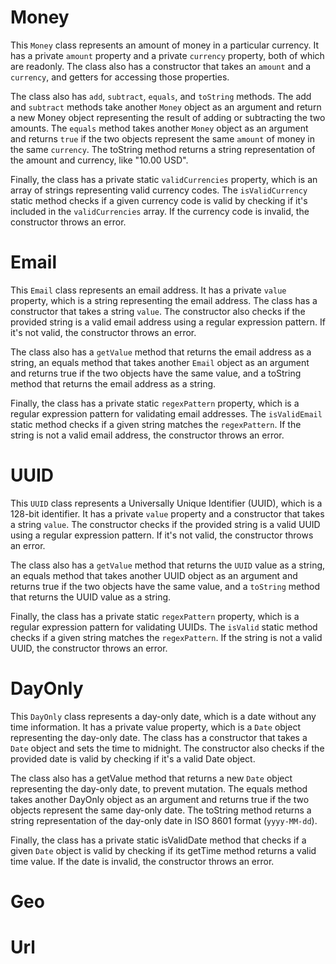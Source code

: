 # Money

This `Money` class represents an amount of money in a particular currency. It has a private `amount` property and a private `currency` property, both of which are readonly. The class also has a constructor that takes an `amount` and a `currency`, and getters for accessing those properties.

The class also has `add`, `subtract`, `equals`, and `toString` methods. The add and `subtract` methods take another `Money` object as an argument and return a new Money object representing the result of adding or subtracting the two amounts. The `equals` method takes another `Money` object as an argument and returns `true` if the two objects represent the same `amount` of money in the same `currency`. The toString method returns a string representation of the amount and currency, like "10.00 USD".

Finally, the class has a private static `validCurrencies` property, which is an array of strings representing valid currency codes. The `isValidCurrency` static method checks if a given currency code is valid by checking if it's included in the `validCurrencies` array. If the currency code is invalid, the constructor throws an error.

# Email

This `Email` class represents an email address. It has a private `value` property, which is a string representing the email address. The class has a constructor that takes a string `value`. The constructor also checks if the provided string is a valid email address using a regular expression pattern. If it's not valid, the constructor throws an error.

The class also has a `getValue` method that returns the email address as a string, an equals method that takes another `Email` object as an argument and returns true if the two objects have the same value, and a toString method that returns the email address as a string.

Finally, the class has a private static `regexPattern` property, which is a regular expression pattern for validating email addresses. The `isValidEmail` static method checks if a given string matches the `regexPattern`. If the string is not a valid email address, the constructor throws an error.

# UUID

This `UUID` class represents a Universally Unique Identifier (UUID), which is a 128-bit identifier. It has a private `value` property and a constructor that takes a string `value`. The constructor checks if the provided string is a valid UUID using a regular expression pattern. If it's not valid, the constructor throws an error.

The class also has a `getValue` method that returns the `UUID` value as a string, an equals method that takes another UUID object as an argument and returns true if the two objects have the same value, and a `toString` method that returns the UUID value as a string.

Finally, the class has a private static `regexPattern` property, which is a regular expression pattern for validating UUIDs. The `isValid` static method checks if a given string matches the `regexPattern`. If the string is not a valid UUID, the constructor throws an error.

# DayOnly

This `DayOnly` class represents a day-only date, which is a date without any time information. It has a private value property, which is a `Date` object representing the day-only date. The class has a constructor that takes a `Date` object and sets the time to midnight. The constructor also checks if the provided date is valid by checking if it's a valid Date object.

The class also has a getValue method that returns a new `Date` object representing the day-only date, to prevent mutation. The equals method takes another DayOnly object as an argument and returns true if the two objects represent the same day-only date. The toString method returns a string representation of the day-only date in ISO 8601 format (`yyyy-MM-dd`).

Finally, the class has a private static isValidDate method that checks if a given `Date` object is valid by checking if its getTime method returns a valid time value. If the date is invalid, the constructor throws an error.

# Geo

# Url
